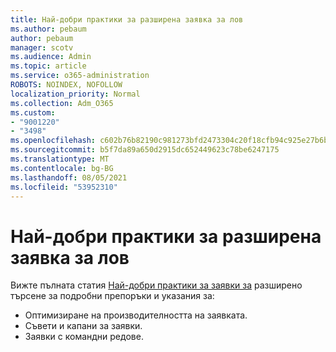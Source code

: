 ```yaml
---
title: Най-добри практики за разширена заявка за лов
ms.author: pebaum
author: pebaum
manager: scotv
ms.audience: Admin
ms.topic: article
ms.service: o365-administration
ROBOTS: NOINDEX, NOFOLLOW
localization_priority: Normal
ms.collection: Adm_O365
ms.custom:
- "9001220"
- "3498"
ms.openlocfilehash: c602b76b82190c981273bfd2473304c20f18cfb94c925e27b6b777cba4a52c40
ms.sourcegitcommit: b5f7da89a650d2915dc652449623c78be6247175
ms.translationtype: MT
ms.contentlocale: bg-BG
ms.lasthandoff: 08/05/2021
ms.locfileid: "53952310"
---
```

# <a name="advanced-hunting-query-best-practices"></a>Най-добри практики за разширена заявка за лов

Вижте пълната статия [Най-добри практики за заявки за](/windows/security/threat-protection/microsoft-defender-atp/advanced-hunting-best-practices#optimize-query-performance) разширено търсене за подробни препоръки и указания за:
- Оптимизиране на производителността на заявката.
- Съвети и капани за заявки.
- Заявки с командни редове.


